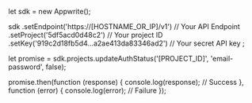 let sdk = new Appwrite();

sdk
    .setEndpoint('https://[HOSTNAME_OR_IP]/v1') // Your API Endpoint
    .setProject('5df5acd0d48c2') // Your project ID
    .setKey('919c2d18fb5d4...a2ae413da83346ad2') // Your secret API key
;

let promise = sdk.projects.updateAuthStatus('[PROJECT_ID]', 'email-password', false);

promise.then(function (response) {
    console.log(response); // Success
}, function (error) {
    console.log(error); // Failure
});